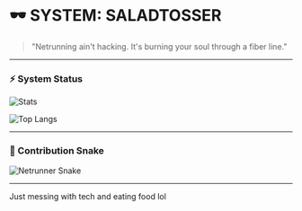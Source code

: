 # 🕶️ SYSTEM: SALADTOSSER

> "Netrunning ain't hacking. It's burning your soul through a fiber line."

---

### ⚡ System Status
![Stats](https://github-readme-stats.vercel.app/api?username=saladtosser&show_icons=true&theme=radical&hide_border=true&bg_color=000000&title_color=39FF14&icon_color=FF073A&text_color=39FF14)

![Top Langs](https://github-readme-stats.vercel.app/api/top-langs/?username=saladtosser&layout=compact&theme=radical&bg_color=000000&title_color=FF073A&text_color=39FF14&hide_border=true)

---

### 🐍 Contribution Snake
![Netrunner Snake](https://github.com/saladtosser/saladtosser/blob/output/github-snake-dark.svg)

--- 
Just messing with tech and eating food lol
